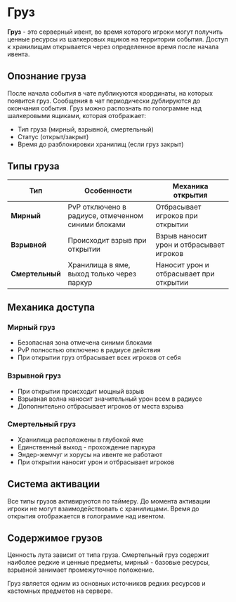 # Груз

**Груз** - это серверный ивент, во время которого игроки могут получить ценные ресурсы из шалкеровых ящиков на территории события. Доступ к хранилищам открывается через определенное время после начала ивента.

## Опознание груза

После начала события в чате публикуются координаты, на которых появится груз. Сообщения в чат периодически дублируются до окончания события.
Груз можно распознать по голограмме над шалкеровыми ящиками, которая отображает:
- Тип груза (мирный, взрывной, смертельный)
- Статус (открыт/закрыт)
- Время до разблокировки хранилищ (если груз закрыт)

## Типы груза

| Тип | Особенности | Механика открытия |
|-----|-------------|-------------------|
| **Мирный** | PvP отключено в радиусе, отмеченном синими блоками | Отбрасывает игроков при открытии |
| **Взрывной** | Происходит взрыв при открытии | Взрыв наносит урон и отбрасывает игроков |
| **Смертельный** | Хранилища в яме, выход только через паркур | Наносит урон и отбрасывает при открытии |

## Механика доступа

### Мирный груз
- Безопасная зона отмечена синими блоками
- PvP полностью отключено в радиусе действия
- При открытии груз отбрасывает всех игроков от себя

### Взрывной груз
- При открытии происходит мощный взрыв
- Взрывная волна наносит значительный урон всем в радиусе
- Дополнительно отбрасывает игроков от места взрыва

### Смертельный груз
- Хранилища расположены в глубокой яме
- Единственный выход - прохождение паркура
- Эндер-жемчуг и хорусы на ивенте не работают
- При открытии наносит урон и отбрасывает игроков

## Система активации

Все типы грузов активируются по таймеру. До момента активации игроки не могут взаимодействовать с хранилищами. Время до открытия отображается в голограмме над ивентом.

## Содержимое грузов

Ценность лута зависит от типа груза. Смертельный груз содержит наиболее редкие и ценные предметы, мирный - базовые ресурсы, взрывной занимает промежуточное положение.

Груз является одним из основных источников редких ресурсов и кастомных предметов на сервере.